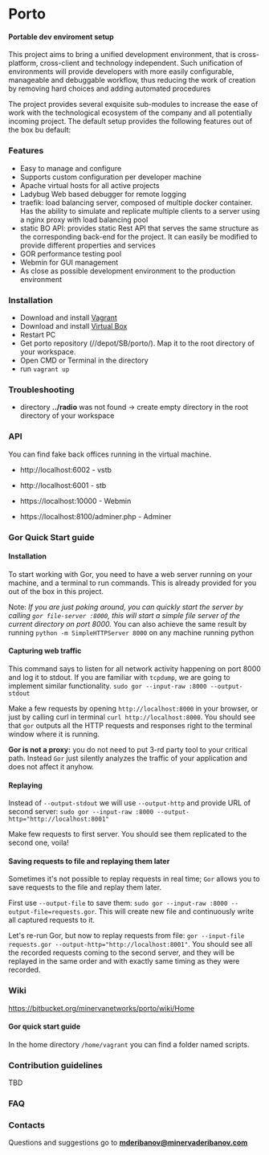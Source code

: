 # Porto #
#### Portable dev enviroment setup ####

This project aims to bring a unified development environment, 
that is cross-platform, cross-client and technology 
independent. Such unification of environments will
provide developers with more easily configurable, manageable 
and debuggable workflow, thus reducing the work of creation
by removing hard choices and adding automated procedures

The project provides several exquisite sub-modules to increase the ease of work with the technological ecosystem of the company and all potentially incoming project. The default setup provides the following features out of the box bu default:


### Features ###
- Easy to manage and configure
- Supports custom configuration per developer machine
- Apache virtual hosts for all active projects
- Ladybug Web based debugger for remote logging
- traefik: load balancing server, composed of multiple docker container. Has the ability to simulate and replicate multiple clients to a server using a nginx proxy with load balancing pool
- static BO API: provides static Rest API that serves the same structure as the corresponding back-end for the project. It can easily be modified to provide different properties and services
- GOR performance testing pool
- Webmin for GUI management
- As close as possible development environment to the production environment


### Installation ###
* Download and install [Vagrant](https://www.vagrantup.com/downloads.html)
* Download and install [Virtual Box](https://www.virtualbox.org/wiki/Downloads)
* Restart PC
* Get porto repository (//depot/SB/porto/). Map it to the root directory of your workspace.
* Open CMD or Terminal in the directory
* run `vagrant up`

### Troubleshooting ###

* directory **../radio** was not found -> create empty directory in the root directory of your workspace

### API ###
You can find fake back offices running in the virtual machine.

- http://localhost:6002 - vstb
- http://localhost:6001 - stb

- https://localhost:10000 - Webmin 
- https://localhost:8100/adminer.php - Adminer 


### Gor Quick Start guide
#### Installation
To start working with Gor, you need to have a web server running on your machine, and a terminal to run commands. This is already provided for you out of the box in this project.

Note:
_If you are just poking around, you can quickly start the server by calling `gor file-server :8000`, this will start a simple file server of the current directory on port 8000._ You can also achieve the same result by running `python -m SimpleHTTPServer 8000` on any machine running python


#### Capturing web traffic
This command says to listen for all network activity happening on port 8000 and log it to stdout. If you are familiar with `tcpdump`, we are going to implement similar functionality.
`sudo gor --input-raw :8000 --output-stdout`

Make a few requests by opening `http://localhost:8000` in your browser, or just by calling curl in terminal `curl http://localhost:8000`. You should see that `gor` outputs all the HTTP requests and responses right to the terminal window where it is running.

__Gor is not a proxy:__ you do not need to put 3-rd party tool to your critical path. Instead `Gor` just silently analyzes the traffic of your application and does not affect it anyhow.

#### Replaying
Instead of `--output-stdout` we will use `--output-http` and provide URL of second server: 
`sudo gor --input-raw :8000 --output-http="http://localhost:8001"`

Make few requests to first server. You should see them replicated to the second one, voila!

#### Saving requests to file and replaying them later
Sometimes it's not possible to replay requests in real time; `Gor` allows you to save requests to the file and replay them later.

First use `--output-file` to save them: `sudo gor --input-raw :8000 --output-file=requests.gor`. This will create new file and continuously write all captured requests to it.

Let's re-run Gor, but now to replay requests from file: `gor --input-file requests.gor --output-http="http://localhost:8001"`. You should see all the recorded requests coming to the second server, and they will be replayed in the same order and with exactly same timing as they were recorded.





### Wiki ###
https://bitbucket.org/minervanetworks/porto/wiki/Home


#### Gor quick start guide


In the home directory `/home/vagrant` you can find a folder named scripts. 

### Contribution guidelines ###
TBD

### FAQ ###

### Contacts ###
Questions and suggestions go to **mderibanov@minervaderibanov.com**